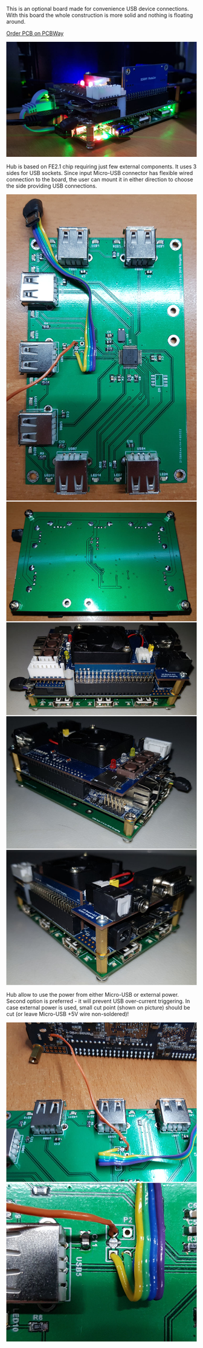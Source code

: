 This is an optional board made for convenience USB device connections. With this board the whole construction is more solid and nothing is floating around.

[Order PCB on PCBWay](https://www.pcbway.com/project/shareproject/USB_hub_for_MiSTer_v1_0.html)

![photo](pictures/USBHub_1.jpg)

Hub is based on FE2.1 chip requiring just few external components. It uses 3 sides for USB sockets. Since input Micro-USB connector has flexible wired connection to the board, the user can mount it in either direction to choose the side providing USB connections.

![photo](pictures/USBHub_2.jpg)
![photo](pictures/USBHub_6.jpg)
![photo](pictures/USBHub_3.jpg)
![photo](pictures/USBHub_4.jpg)
![photo](pictures/USBHub_5.jpg)

Hub allow to use the power from either Micro-USB or external power. Second option is preferred - it will prevent USB over-current triggering. In case external power is used, small cut point (shown on picture) should be cut (or leave Micro-USB +5V wire non-soldered)!

![photo](pictures/USBHub_ext_power_1.jpg)
![photo](pictures/USBHub_ext_power_2.jpg)
